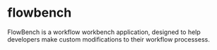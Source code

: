 # flowbench
FlowBench is a workflow workbench application, designed to help developers make custom modifications to their workflow processess.
